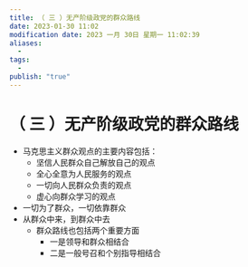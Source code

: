 ```yaml
---
title: （ 三 ）无产阶级政党的群众路线
date: 2023-01-30 11:02
modification date: 2023 一月 30日 星期一 11:02:39
aliases:
  - 
tags:
  - 
publish: "true"
---
```


# （ 三 ）无产阶级政党的群众路线

- 马克思主义群众观点的主要内容包括：
	- 坚信人民群众自己解放自己的观点
	- 全心全意为人民服务的观点
	- 一切向人民群众负责的观点
	- 虚心向群众学习的观点
- 一切为了群众，一切依靠群众
- 从群众中来，到群众中去
	- 群众路线也包括两个重要方面
		- 一是领导和群众相结合
		- 二是一般号召和个别指导相结合